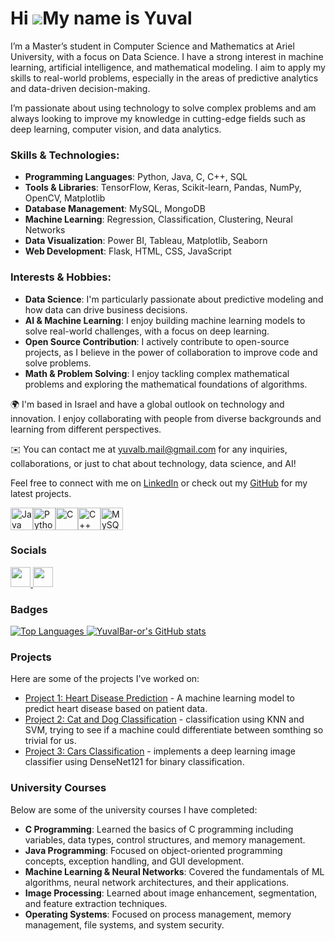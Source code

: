 Hi ![](https://user-images.githubusercontent.com/18350557/176309783-0785949b-9127-417c-8b55-ab5a4333674e.gif)My name is Yuval
=============================================================================================================================

I’m a Master’s student in Computer Science and Mathematics at Ariel University, with a focus on Data Science. I have a strong interest in machine learning, artificial intelligence, and mathematical modeling. I aim to apply my skills to real-world problems, especially in the areas of predictive analytics and data-driven decision-making.

I’m passionate about using technology to solve complex problems and am always looking to improve my knowledge in cutting-edge fields such as deep learning, computer vision, and data analytics.

### Skills & Technologies:
- **Programming Languages**: Python, Java, C, C++, SQL
- **Tools & Libraries**: TensorFlow, Keras, Scikit-learn, Pandas, NumPy, OpenCV, Matplotlib
- **Database Management**: MySQL, MongoDB
- **Machine Learning**: Regression, Classification, Clustering, Neural Networks
- **Data Visualization**: Power BI, Tableau, Matplotlib, Seaborn
- **Web Development**: Flask, HTML, CSS, JavaScript

### Interests & Hobbies:
- **Data Science**: I'm particularly passionate about predictive modeling and how data can drive business decisions.
- **AI & Machine Learning**: I enjoy building machine learning models to solve real-world challenges, with a focus on deep learning.
- **Open Source Contribution**: I actively contribute to open-source projects, as I believe in the power of collaboration to improve code and solve problems.
- **Math & Problem Solving**: I enjoy tackling complex mathematical problems and exploring the mathematical foundations of algorithms.

🌍 I'm based in Israel and have a global outlook on technology and innovation. I enjoy collaborating with people from diverse backgrounds and learning from different perspectives.

✉️ You can contact me at [yuvalb.mail@gmail.com](mailto:yuvalb.mail@gmail.com) for any inquiries, collaborations, or just to chat about technology, data science, and AI!

Feel free to connect with me on [LinkedIn](https://www.linkedin.com/in/YuvalBar-or) or check out my [GitHub](https://github.com/YuvalBar-or) for my latest projects.

<p align="left">
<a href="https://www.oracle.com/java/" target="_blank" rel="noreferrer"><img src="https://raw.githubusercontent.com/danielcranney/readme-generator/main/public/icons/skills/java-colored.svg" width="36" height="36" alt="Java" /></a><a href="https://www.python.org/" target="_blank" rel="noreferrer"><img src="https://raw.githubusercontent.com/danielcranney/readme-generator/main/public/icons/skills/python-colored.svg" width="36" height="36" alt="Python" /></a><a href="https://docs.microsoft.com/en-us/cpp/?view=msvc-170" target="_blank" rel="noreferrer"><img src="https://raw.githubusercontent.com/danielcranney/readme-generator/main/public/icons/skills/c-colored.svg" width="36" height="36" alt="C" /></a><a href="https://docs.microsoft.com/en-us/cpp/?view=msvc-170" target="_blank" rel="noreferrer"><img src="https://raw.githubusercontent.com/danielcranney/readme-generator/main/public/icons/skills/cplusplus-colored.svg" width="36" height="36" alt="C++" /></a><a href="https://www.mysql.com/" target="_blank" rel="noreferrer"><img src="https://raw.githubusercontent.com/danielcranney/readme-generator/main/public/icons/skills/mysql-colored.svg" width="36" height="36" alt="MySQL" /></a>

</p>


### Socials


<p align="left">
  <a href="https://www.github.com/YuvalBar-or" target="_blank" rel="noreferrer">
    <picture>
      <source media="(prefers-color-scheme: dark)" srcset="https://raw.githubusercontent.com/danielcranney/readme-generator/main/public/icons/socials/github-dark.svg" />
      <source media="(prefers-color-scheme: light)" srcset="https://raw.githubusercontent.com/danielcranney/readme-generator/main/public/icons/socials/github.svg" />
      <img src="https://raw.githubusercontent.com/danielcranney/readme-generator/main/public/icons/socials/github.svg" width="32" height="32" />
    </picture>
  </a>
  <a href="https://www.linkedin.com/in/YuvalBar-or" target="_blank" rel="noreferrer">
    <picture>
      <source media="(prefers-color-scheme: dark)" srcset="https://raw.githubusercontent.com/danielcranney/readme-generator/main/public/icons/socials/linkedin-dark.svg" />
      <source media="(prefers-color-scheme: light)" srcset="https://raw.githubusercontent.com/danielcranney/readme-generator/main/public/icons/socials/linkedin.svg" />
      <img src="https://raw.githubusercontent.com/danielcranney/readme-generator/main/public/icons/socials/linkedin.svg" width="32" height="32" />
    </picture>
  </a>
</p>

### Badges


<a href="https://github.com/YuvalBar-or" align="left">
  <img src="https://github-readme-stats.vercel.app/api/top-langs/?username=YuvalBar-or&langs_count=10&title_color=0891b2&text_color=ffffff&icon_color=0891b2&bg_color=1c1917&hide_border=true&locale=en&custom_title=Top%20Languages" alt="Top Languages" />
</a>

<a href="http://www.github.com/YuvalBar-or">
  <img src="https://github-readme-stats.vercel.app/api?username=YuvalBar-or&show_icons=true&count_private=true&title_color=0891b2&text_color=ffffff&icon_color=0891b2&bg_color=1c1917&hide_border=true" alt="YuvalBar-or's GitHub stats" />
</a>



### Projects

Here are some of the projects I've worked on:

- [Project 1: Heart Disease Prediction](https://github.com/YuvalBar-or/heart-disease-prediction) - A machine learning model to predict heart disease based on patient data.
- [Project 2: Cat and Dog Classification](https://github.com/YuvalBar-or/cat_dog_classification.git) - classification using KNN and SVM, trying to see if a machine could differentiate between somthing so trivial for us.
- [Project 3: Cars Classification](https://github.com/YuvalBar-or/CarsClassification.git) -  implements a deep learning image classifier using DenseNet121 for binary classification.

### University Courses

Below are some of the university courses I have completed:

- **C Programming**: Learned the basics of C programming including variables, data types, control structures, and memory management.
- **Java Programming**: Focused on object-oriented programming concepts, exception handling, and GUI development.
- **Machine Learning & Neural Networks**: Covered the fundamentals of ML algorithms, neural network architectures, and their applications.
- **Image Processing**: Learned about image enhancement, segmentation, and feature extraction techniques.
- **Operating Systems**: Focused on process management, memory management, file systems, and system security.

